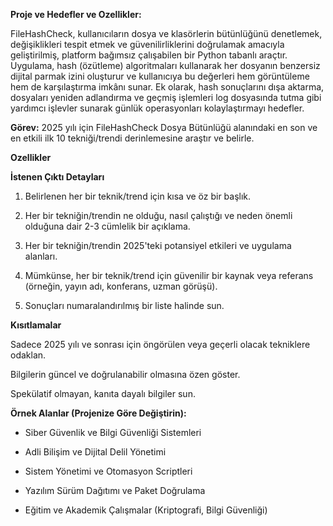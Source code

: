 **Proje ve Hedefler ve Ozellikler:** 


FileHashCheck, kullanıcıların dosya ve klasörlerin bütünlüğünü denetlemek, değişiklikleri tespit etmek ve güvenilirliklerini doğrulamak amacıyla geliştirilmiş, platform bağımsız çalışabilen bir Python tabanlı araçtır. Uygulama, hash (özütleme) algoritmaları kullanarak her dosyanın benzersiz dijital parmak izini oluşturur ve kullanıcıya bu değerleri hem görüntüleme hem de karşılaştırma imkânı sunar. Ek olarak, hash sonuçlarını dışa aktarma, dosyaları yeniden adlandırma ve geçmiş işlemleri log dosyasında tutma gibi yardımcı işlevler sunarak günlük operasyonları kolaylaştırmayı hedefler.


**Görev:** 2025 yılı için FileHashCheck Dosya Bütünlüğü alanındaki en son ve en etkili ilk 10 tekniği/trendi derinlemesine araştır ve belirle.



**Ozellikler**

**İstenen Çıktı Detayları**

1.  Belirlenen her bir teknik/trend için kısa ve öz bir başlık.

2.  Her bir tekniğin/trendin ne olduğu, nasıl çalıştığı ve neden önemli olduğuna dair 2-3 cümlelik bir açıklama.

3.  Her bir tekniğin/trendin 2025'teki potansiyel etkileri ve uygulama alanları.

4.  Mümkünse, her bir teknik/trend için güvenilir bir kaynak veya referans (örneğin, yayın adı, konferans, uzman görüşü).

5.  Sonuçları numaralandırılmış bir liste halinde sun.


**Kısıtlamalar**

Sadece 2025 yılı ve sonrası için öngörülen veya geçerli olacak tekniklere odaklan.

Bilgilerin güncel ve doğrulanabilir olmasına özen göster.

Spekülatif olmayan, kanıta dayalı bilgiler sun.


**Örnek Alanlar (Projenize Göre Değiştirin):**



- Siber Güvenlik ve Bilgi Güvenliği Sistemleri



- Adli Bilişim ve Dijital Delil Yönetimi



- Sistem Yönetimi ve Otomasyon Scriptleri



- Yazılım Sürüm Dağıtımı ve Paket Doğrulama



- Eğitim ve Akademik Çalışmalar (Kriptografi, Bilgi Güvenliği)